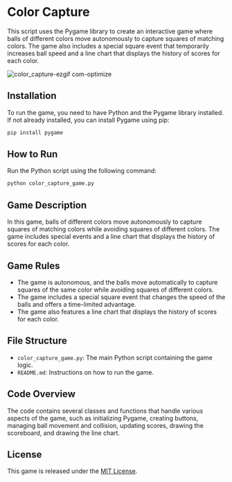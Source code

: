 # Color Capture

This script uses the Pygame library to create an interactive game where balls of different colors move autonomously to capture squares of matching colors. The game also includes a special square event that temporarily increases ball speed and a line chart that displays the history of scores for each color.


![color_capture-ezgif com-optimize](https://github.com/oscarpark0/color_capture/assets/115663638/b9a2f7ca-d0dc-433b-a2b8-b7cb444f2e81)


## Installation

To run the game, you need to have Python and the Pygame library installed. If not already installed, you can install Pygame using pip:

```bash
pip install pygame
```

## How to Run

Run the Python script using the following command:

```bash
python color_capture_game.py
```

## Game Description

In this game, balls of different colors move autonomously to capture squares of matching colors while avoiding squares of different colors. The game includes special events and a line chart that displays the history of scores for each color.

## Game Rules

- The game is autonomous, and the balls move automatically to capture squares of the same color while avoiding squares of different colors.
- The game includes a special square event that changes the speed of the balls and offers a time-limited advantage.
- The game also features a line chart that displays the history of scores for each color.

## File Structure

- `color_capture_game.py`: The main Python script containing the game logic.
- `README.md`: Instructions on how to run the game.

## Code Overview

The code contains several classes and functions that handle various aspects of the game, such as initializing Pygame, creating buttons, managing ball movement and collision, updating scores, drawing the scoreboard, and drawing the line chart.

## License

This game is released under the [MIT License](https://opensource.org/licenses/MIT).
